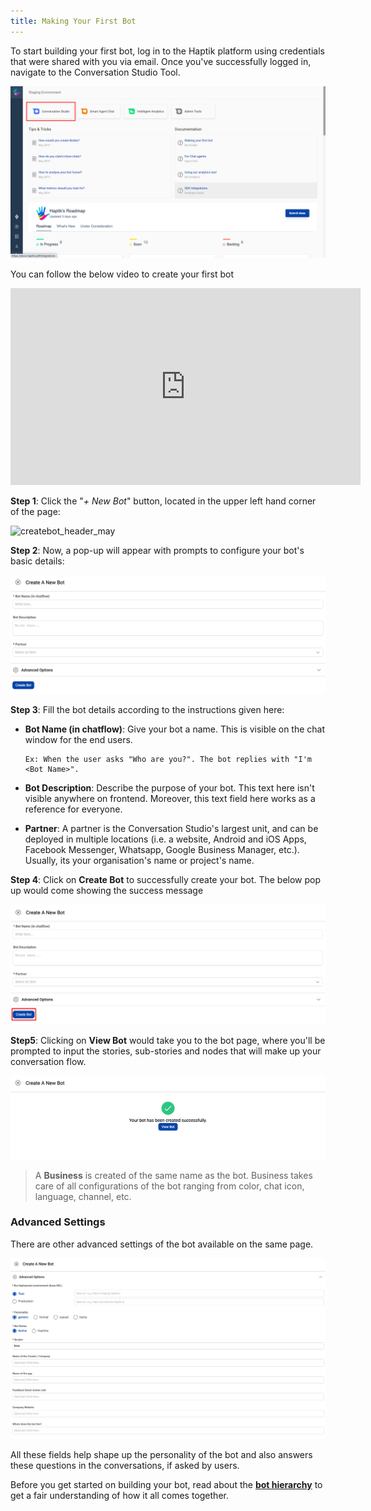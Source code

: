 ```yaml
---
title: Making Your First Bot
---
```


To start building your first bot, log in to the Haptik platform using credentials that were shared with you via email. Once you've successfully logged in, navigate to the Conversation Studio Tool. 

![Menu](assets/conversationstudiohomescreen.png)

You can follow the below video to create your first bot

<iframe width="560" height="315" src="https://www.youtube.com/embed/8NbUvvX2gEY" frameborder="0" allow="accelerometer; autoplay; clipboard-write; encrypted-media; gyroscope; picture-in-picture" allowfullscreen></iframe>
<p></p>

**Step 1**: Click the "*+ New Bot*" button, located in the upper left hand corner of the page:

![createbot_header_may](/assets/createbot_header_may.png)

**Step 2**: Now, a pop-up will appear with prompts to configure your bot's basic details:

![createbot_popup_may](/assets/CreateBotPopup.png)

**Step 3**: Fill the bot details according to the instructions given here:

- **Bot Name (in chatflow)**: Give your bot a name. This is visible on the chat window for the end users. 

      Ex: When the user asks "Who are you?". The bot replies with "I'm <Bot Name>". 

- **Bot Description**: Describe the purpose of your bot. This text here isn't visible anywhere on frontend. Moreover, this text field here works as a reference for everyone.

- **Partner**: A partner is the Conversation Studio's largest unit, and can be deployed in multiple locations (i.e. a website, Android and iOS Apps, Facebook Messenger, Whatsapp, Google Business Manager, etc.). Usually, its your organisation's name or project's name.

**Step 4**: Click on **Create Bot** to successfully create your bot. The below pop up would come showing the success message

![createbotbutton](/assets/CreateBotButton.png)

**Step5**: Clicking on **View Bot** would take you to the bot page, where you'll be prompted to input the stories, sub-stories and nodes that will make up your conversation flow.

![viewbot](/assets/ViewBot.png)

> A **Business** is created of the same name as the bot. Business takes care of all configurations of the bot ranging from color, chat icon, language, channel, etc.

### Advanced Settings

There are other advanced settings of the bot available on the same page.

![AdvanceSettings](/assets/AdvanceSettings.png)

All these fields help shape up the personality of the bot and also answers these questions in the conversations, if asked by users.

Before you get started on building your bot, read about the [**bot hierarchy**](https://docs.haptik.ai/bot-builder/basic/bot-hierarchy) to get a fair understanding of how it all comes together.

